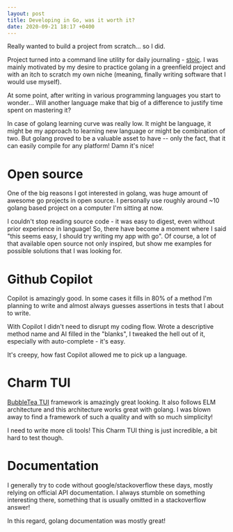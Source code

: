 ```yaml
---
layout: post
title: Developing in Go, was it worth it?
date: 2020-09-21 18:17 +0400
---
```


Really wanted to build a project from scratch... so I did. 

Project turned into a command line utility for daily journaling - [stoic](https://github.com/skatkov/stoic). I was mainly motivated by my desire to practice golang in a greenfield project and with an itch to scratch my own niche (meaning, finally writing software that I would use myself). 

At some point, after writing in various programming languages you start to wonder... Will another language make that big of a difference to justify time spent on mastering it? 

In case of golang learning curve was really low. It might be language, it might be my approach to learning new language or might be combination of two. But golang proved to be a valuable asset to have -- only the fact, that it can easily compile for any platform! Damn it's nice!

# Open source
One of the big reasons I got interested in golang, was huge amount of awesome go projects in open source. I personally use roughly around ~10 golang based project on a computer I'm sitting at now.

I couldn't stop reading source code - it was easy to digest, even without prior experience in language! So, there have become a moment where I said "this seems easy, I should try writing my app with go". Of course, a lot of that available open source not only inspired, but show me examples for possible solutions that I was looking for.

# Github Copilot
Copilot is amazingly good. In some cases it fills in 80% of a method I'm planning to write and almost always guesses assertions in tests that I about to write.

With Copilot I didn't need to disrupt my coding flow. Wrote a descriptive method name and AI filled in the "blanks", I tweaked the hell out of it, especially with auto-complete - it's easy.

It's creepy, how fast Copilot allowed me to pick up a language.

# Charm TUI
[BubbleTea TUI](https://github.com/charmbracelet/bubbletea) framework is amazingly great looking. It also follows ELM architecture and this architecture works great with golang. I was blown away to find a framework of such a quality and with so much simplicity!

I need to write more cli tools! This Charm TUI thing is just incredible, a bit hard to test though.

# Documentation
I generally try to code without google/stackoverflow these days, mostly relying on official API documentation. I always stumble on something interesting there, something that is usually omitted in a stackoverflow answer! 

In this regard, golang documentation was mostly great!
